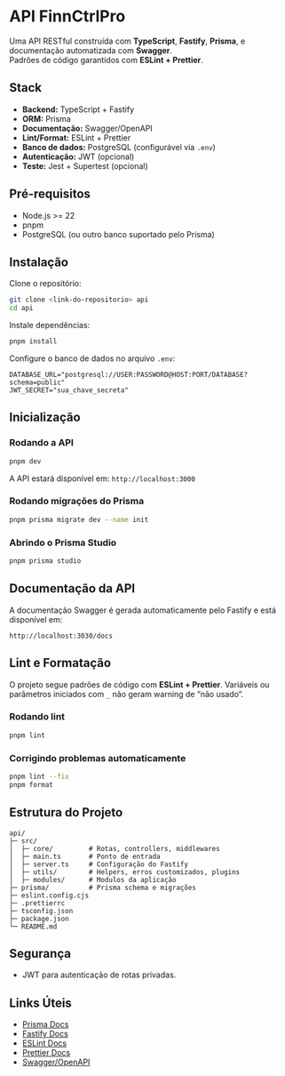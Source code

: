 # API FinnCtrlPro

Uma API RESTful construída com **TypeScript**, **Fastify**, **Prisma**, e documentação automatizada com **Swagger**.  
Padrões de código garantidos com **ESLint + Prettier**.

## Stack

- **Backend:** TypeScript + Fastify
- **ORM:** Prisma
- **Documentação:** Swagger/OpenAPI
- **Lint/Format:** ESLint + Prettier
- **Banco de dados:** PostgreSQL (configurável via `.env`)
- **Autenticação:** JWT (opcional)
- **Teste:** Jest + Supertest (opcional)

## Pré-requisitos

- Node.js >= 22
- pnpm
- PostgreSQL (ou outro banco suportado pelo Prisma)

## Instalação

Clone o repositório:

```bash
git clone <link-do-repositorio> api
cd api
```

Instale dependências:

```bash
pnpm install
```

Configure o banco de dados no arquivo `.env`:

```env
DATABASE_URL="postgresql://USER:PASSWORD@HOST:PORT/DATABASE?schema=public"
JWT_SECRET="sua_chave_secreta"
```

## Inicialização

### Rodando a API

```bash
pnpm dev
```

A API estará disponível em: `http://localhost:3000`

### Rodando migrações do Prisma

```bash
pnpm prisma migrate dev --name init
```

### Abrindo o Prisma Studio

```bash
pnpm prisma studio
```

## Documentação da API

A documentação Swagger é gerada automaticamente pelo Fastify e está disponível em:

```
http://localhost:3030/docs
```

## Lint e Formatação

O projeto segue padrões de código com **ESLint + Prettier**.
Variáveis ou parâmetros iniciados com `_` não geram warning de “não usado”.

### Rodando lint

```bash
pnpm lint
```

### Corrigindo problemas automaticamente

```bash
pnpm lint --fix
pnpm format
```

## Estrutura do Projeto

```
api/
├─ src/
│  ├─ core/         # Rotas, controllers, middlewares
│  ├─ main.ts       # Ponto de entrada
│  ├─ server.ts     # Configuração do Fastify
│  ├─ utils/        # Helpers, erros customizados, plugins
│  ├─ modules/      # Modulos da aplicação
├─ prisma/          # Prisma schema e migrações
├─ eslint.config.cjs
├─ .prettierrc
├─ tsconfig.json
├─ package.json
└─ README.md
```

## Segurança

- JWT para autenticação de rotas privadas.

## Links Úteis

- [Prisma Docs](https://www.prisma.io/docs/)
- [Fastify Docs](https://www.fastify.io/docs/latest/)
- [ESLint Docs](https://eslint.org/docs/latest/)
- [Prettier Docs](https://prettier.io/docs/en/)
- [Swagger/OpenAPI](https://swagger.io/specification/)
